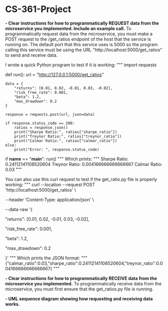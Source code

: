 # CS-361-Project

 **- Clear instructions for how to programmatically REQUEST data from the microservice you implemented. Include an example call.**
To programmatically request data from the microservice, you must make a POST request to the /get_ratios endpoint of the host that the service is running on. The default port that this service uses is 5000 so the program calling this service must be using the URL "http://localhost:5000/get_ratios" to send and receive data.

I wrote a quick Python program to test if it is working:
"""
import requests

def run():
    url = "http://127.0.0.1:5000/get_ratios"

    data = {
        "returns": [0.01, 0.02, -0.01, 0.03, -0.02],
        "risk_free_rate": 0.001,
        "beta": 1.2,
        "max_drawdown": 0.2
    }

    response = requests.post(url, json=data)

    if response.status_code == 200:
        ratios = response.json()
        print("Sharpe Ratio:", ratios["sharpe_ratio"])
        print("Treynor Ratio:", ratios["treynor_ratio"])
        print("Calmar Ratio:", ratios["calmar_ratio"])
    else:
        print("Error: ", response.status_code)
    
if __name__ == "__main__":
    run()
"""
Which prints:
"""
Sharpe Ratio:  0.24112141108520604
Treynor Ratio:  0.004166666666666667
Calmar Ratio:  0.03
"""

You can also use this curl request to test if the get_ratio.py file is properly working:
"""
curl --location --request POST 'http://localhost:5000/get_ratios' \

--header 'Content-Type: application/json' \

--data-raw '{

   "returns": [0.01, 0.02, -0.01, 0.03, -0.02],

   "risk_free_rate": 0.001,

   "beta": 1.2,

   "max_drawdown": 0.2

}'
""" 
Which prints the JSON format:
"""
{"calmar_ratio":0.03,"sharpe_ratio":0.24112141108520604,"treynor_ratio":0.004166666666666667}
"""


**- Clear instructions for how to programmatically RECEIVE data from the microservice you implemented.**
To programmatically receive data from the microservice, you must first ensure that the get_ratios.py file is running.




 **- UML sequence diagram showing how requesting and receiving data works.**
    
